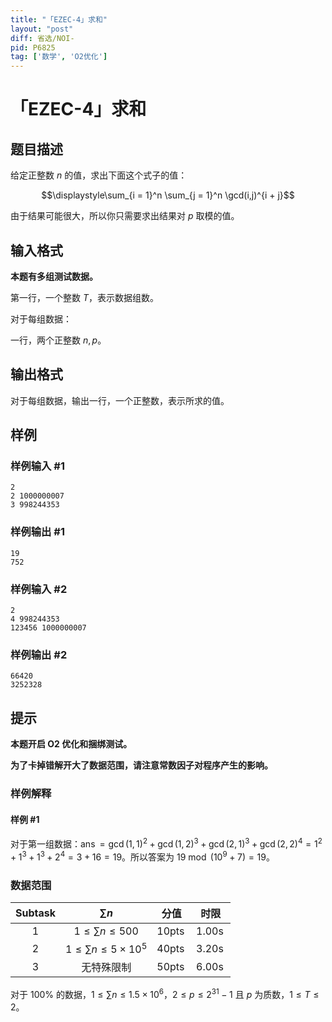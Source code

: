 ```yaml
---
title: "「EZEC-4」求和"
layout: "post"
diff: 省选/NOI-
pid: P6825
tag: ['数学', 'O2优化']
---
```

# 「EZEC-4」求和
## 题目描述

给定正整数 $n$ 的值，求出下面这个式子的值：

$$\displaystyle\sum_{i = 1}^n \sum_{j = 1}^n \gcd(i,j)^{i + j}$$

由于结果可能很大，所以你只需要求出结果对 $p$ 取模的值。
## 输入格式

**本题有多组测试数据。**

第一行，一个整数 $T$，表示数据组数。

对于每组数据：

一行，两个正整数 $n, p$。
## 输出格式

对于每组数据，输出一行，一个正整数，表示所求的值。
## 样例

### 样例输入 #1
```
2
2 1000000007
3 998244353
```
### 样例输出 #1
```
19
752
```
### 样例输入 #2
```
2
4 998244353
123456 1000000007
```
### 样例输出 #2
```
66420
3252328
```
## 提示


**本题开启 O2 优化和捆绑测试。**

**为了卡掉错解开大了数据范围，请注意常数因子对程序产生的影响。**

### 样例解释
#### 样例 #1
对于第一组数据：$\operatorname{ans} = \gcd(1, 1)^2 + \gcd(1, 2)^3 + \gcd(2, 1)^3 + \gcd(2, 2)^4 = 1^2 + 1^3 + 1^3 + 2^4 = 3 + 16 = 19$。所以答案为 $19 \bmod (10^9 + 7) = 19$。
### 数据范围

| Subtask | $\sum n$ | 分值 | 时限 |
| :------: | :------: | :------: | :------: |
| $1$ | $1 \leq \sum n \leq 500$ | $10 \operatorname{pts}$ | $1.00 \operatorname{s}$ |
| $2$ | $1 \leq \sum n \leq 5 \times 10^5$ | $40 \operatorname{pts}$ | $3.20 \operatorname{s}$ |
| $3$ | 无特殊限制 | $50 \operatorname{pts}$ | $6.00 \operatorname{s}$ |

对于 $100\%$ 的数据，$1 \leq \sum n \leq 1.5 \times 10^6$，$2 \leq p \leq 2^{31} - 1$ 且 $p$ 为质数，$1 \leq T \leq 2$。
